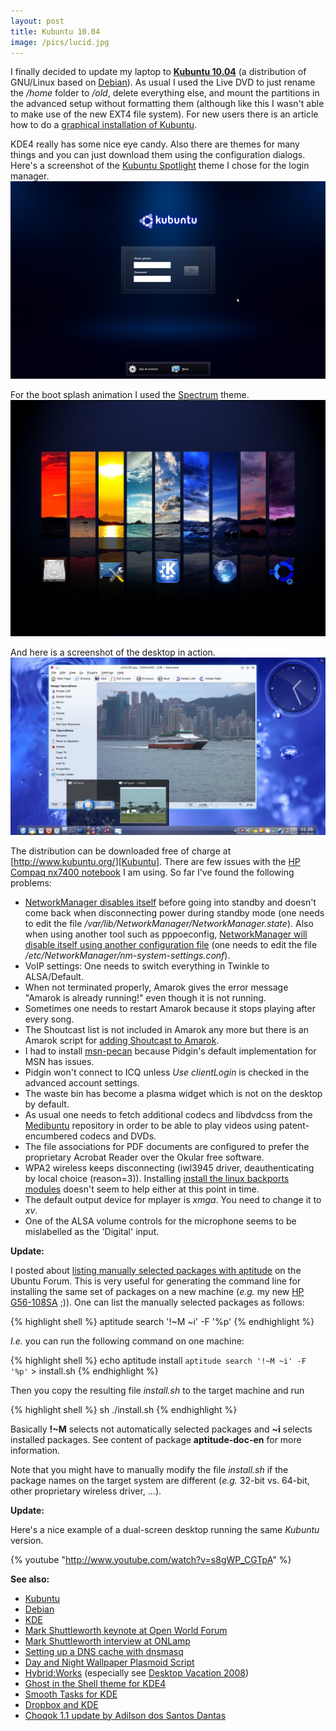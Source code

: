 ```yaml
---
layout: post
title: Kubuntu 10.04
image: /pics/lucid.jpg
---
```


I finally decided to update my laptop to **[Kubuntu 10.04][Kubuntu]** (a distribution of GNU/Linux based on [Debian]). As usual I used the Live DVD to just rename the _/home_ folder to _/old_, delete everything else, and mount the partitions in the advanced setup without formatting them (although like this I wasn't able to make use of the new EXT4 file system). For new users there is an article how to do a [graphical installation of Kubuntu][install].

KDE4 really has some nice eye candy. Also there are themes for many things and you can just download them using the configuration dialogs. Here's a screenshot of the [Kubuntu Spotlight] theme I chose for the login manager.
<span class="center"><a href="http://kde-look.org/content/show.php/Kubuntu+Spotlight+KDM?content=114234"><img src="/pics/kdm.jpg" width="508" alt="Kubuntu Spotlight KDM"/></a></span>

For the boot splash animation I used the [Spectrum] theme.
<span class="center"><a href="http://kde-look.org/content/show.php/Spectrum?content=111069"><img src="/pics/spectrum.jpg" width="508" alt="Spectrum Splash Screen"/></a></span>

And here is a screenshot of the desktop in action.
<span class="center"><a href="http://www.kubuntu.org/"><img src="/pics/lucid.jpg" width="508" alt="Kubuntu 10.04 Lucid Lynx (LTS)"/></a></span>

The distribution can be downloaded free of charge at [http://www.kubuntu.org/][Kubuntu]. There are few issues with the [HP Compaq nx7400 notebook][Compaq] I am using. So far I've found the following problems:

* [NetworkManager disables itself][Network] before going into standby and doesn't come back when disconnecting power during standby mode (one needs to edit the file */var/lib/NetworkManager/NetworkManager.state*). Also when using another tool such as pppoeconfig, [NetworkManager will disable itself using another configuration file][Network2] (one needs to edit the file */etc/NetworkManager/nm-system-settings.conf*).
* VoIP settings: One needs to switch everything in Twinkle to ALSA/Default.
* When not terminated properly, Amarok gives the error message "Amarok is already running!" even though it is not running.
* Sometimes one needs to restart Amarok because it stops playing after every song.
* The Shoutcast list is not included in Amarok any more but there is an Amarok script for [adding Shoutcast to Amarok][Shoutcast].
* I had to install [msn-pecan] because Pidgin's default implementation for MSN has issues.
* Pidgin won't connect to ICQ unless _Use clientLogin_ is checked in the advanced account settings.
* The waste bin has become a plasma widget which is not on the desktop by default.
* As usual one needs to fetch additional codecs and libdvdcss from the [Medibuntu] repository in order to be able to play videos using patent-encumbered codecs and DVDs.
* The file associations for PDF documents are configured to prefer the proprietary Acrobat Reader over the Okular free software.
* WPA2 wireless keeps disconnecting (iwl3945 driver, deauthenticating by local choice (reason=3)). Installing [install the linux backports modules][backports] doesn't seem to help either at this point in time.
* The default output device for mplayer is _xmga_. You need to change it to _xv_.
* One of the ALSA volume controls for the microphone seems to be mislabelled as the 'Digital' input.

**Update:**

I posted about [listing manually selected packages with aptitude][apt] on the Ubuntu Forum. This is very useful for generating the command line for installing the same set of packages on a new machine (*e.g.* my new [HP G56-108SA][g56] ;)). One can list the manually selected packages as follows:

{% highlight shell %}
aptitude search '!~M ~i' -F '%p'
{% endhighlight %}

*I.e.* you can run the following command on one machine:

{% highlight shell %}
echo aptitude install `aptitude search '!~M ~i' -F '%p'` > install.sh
{% endhighlight %}

Then you copy the resulting file *install.sh* to the target machine and run

{% highlight shell %}
sh ./install.sh
{% endhighlight %}

Basically **!~M** selects not automatically selected packages and **~i** selects installed packages. See content of package **aptitude-doc-en** for more information.

Note that you might have to manually modify the file *install.sh* if the package names on the target system are different (*e.g.* 32-bit vs. 64-bit, other proprietary wireless driver, ...).

**Update:**

Here's a nice example of a dual-screen desktop running the same *Kubuntu* version.

{% youtube "http://www.youtube.com/watch?v=s8gWP_CGTpA" %}

**See also:**

* [Kubuntu]
* [Debian]
* [KDE]
* [Mark Shuttleworth keynote at Open World Forum][owf]
* [Mark Shuttleworth interview at ONLamp][oreilly]
* [Setting up a DNS cache with dnsmasq][dnsmasq]
* [Day and Night Wallpaper Plasmoid Script][dan]
* [Hybrid:Works][hybrid] (especially see [Desktop Vacation 2008][dv])
* [Ghost in the Shell theme for KDE4][gits]
* [Smooth Tasks for KDE][smooth]
* [Dropbox and KDE][dropbox]
* [Choqok 1.1 update by Adilson dos Santos Dantas][choqok]

[Kubuntu Spotlight]: http://kde-look.org/content/show.php/Kubuntu+Spotlight+KDM?content=114234
[Spectrum]: http://kde-look.org/content/show.php/Spectrum?content=111069
[Kubuntu]: http://www.kubuntu.org/
[Network]: http://ubuntuforums.org/showthread.php?t=1475230
[Network2]: https://bugs.launchpad.net/ubuntu/+source/plasma-widget-networkmanagement/+bug/465591
[Compaq]: http://www.wedesoft.de/kubuntu-and-vista-on-hp-laptop.html
[msn-pecan]: http://code.google.com/p/msn-pecan/
[trash]: http://osdir.com/ml/kubuntu-users/2010-05/msg00204.html
[Debian]: http://www.debian.org/
[KDE]: http://kde.org/
[Medibuntu]: http://medibuntu.org/
[owf]: http://www.youtube.com/watch?v=FPxTdr4S5WE
[oreilly]: http://onlamp.com/pub/a/onlamp/2008/04/15/an-interview-with-mark-shuttleworth.html
[install]: https://help.ubuntu.com/community/GraphicalInstall/Kubuntu
[Shoutcast]: http://kde-apps.org/content/show.php/SHOUTcast+service?content=116823
[dnsmasq]: http://wiki.debian.org/HowTo/dnsmasq
[backports]: http://linuxwireless.org/en/users/Download#Getting_compat-wireless_on_Ubuntu
[gits]: http://kde-look.org/content/show.php/Ghost+in+the+Shell?content=127580
[dan]: http://kde-look.org/content/show.php/Day+and+Night+Wallpaper?content=118636
[hybrid]: http://www.hybridworks.jp/
[dv]: http://www.hybridworks.jp/readme/desktopvacation2008/
[apt]: http://ubuntuforums.org/showthread.php?t=1364639#6
[smooth]: http://www.youtube.com/watch?v=wqcVxN7JiwI
[g56]: http://www.dealgiant.co.uk/hp-g56-108sa-laptop-review/
[dropbox]: http://www.nixternal.com/kde-and-dropbox/
[choqok]: https://launchpad.net/~adilson/+archive/experimental

